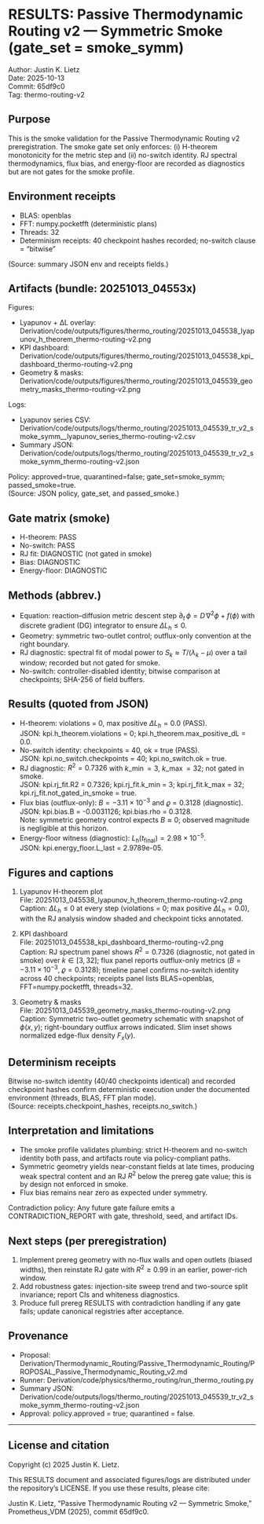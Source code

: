 # RESULTS: Passive Thermodynamic Routing v2 — Symmetric Smoke (gate_set = smoke_symm)

Author: Justin K. Lietz  
Date: 2025-10-13  
Commit: 65df9c0  
Tag: thermo-routing-v2

## Purpose

This is the smoke validation for the Passive Thermodynamic Routing v2 preregistration. The smoke gate set only enforces: (i) H-theorem monotonicity for the metric step and (ii) no-switch identity. RJ spectral thermodynamics, flux bias, and energy-floor are recorded as diagnostics but are not gates for the smoke profile.

## Environment receipts

- BLAS: openblas  
- FFT: numpy.pocketfft (deterministic plans)  
- Threads: 32  
- Determinism receipts: 40 checkpoint hashes recorded; no-switch clause = “bitwise”

(Source: summary JSON env and receipts fields.)

## Artifacts (bundle: 20251013_04553x)

Figures:

- Lyapunov + ΔL overlay: Derivation/code/outputs/figures/thermo_routing/20251013_045538_lyapunov_h_theorem_thermo-routing-v2.png
- KPI dashboard: Derivation/code/outputs/figures/thermo_routing/20251013_045538_kpi_dashboard_thermo-routing-v2.png
- Geometry & masks: Derivation/code/outputs/figures/thermo_routing/20251013_045539_geometry_masks_thermo-routing-v2.png

Logs:

- Lyapunov series CSV: Derivation/code/outputs/logs/thermo_routing/20251013_045539_tr_v2_smoke_symm__lyapunov_series_thermo-routing-v2.csv
- Summary JSON: Derivation/code/outputs/logs/thermo_routing/20251013_045539_tr_v2_smoke_symm_thermo-routing-v2.json

Policy: approved=true, quarantined=false; gate_set=smoke_symm; passed_smoke=true.  
(Source: JSON policy, gate_set, and passed_smoke.)

## Gate matrix (smoke)

- H-theorem: PASS  
- No-switch: PASS  
- RJ fit: DIAGNOSTIC (not gated in smoke)  
- Bias: DIAGNOSTIC  
- Energy-floor: DIAGNOSTIC

## Methods (abbrev.)

- Equation: reaction–diffusion metric descent step $\displaystyle \partial_t\,\phi = D\,\nabla^2 \phi + f(\phi)$ with discrete gradient (DG) integrator to ensure $\Delta L_h \le 0$.
- Geometry: symmetric two-outlet control; outflux-only convention at the right boundary.
- RJ diagnostic: spectral fit of modal power to $S_k \approx T/(\lambda_k - \mu)$ over a tail window; recorded but not gated for smoke.
- No-switch: controller-disabled identity; bitwise comparison at checkpoints; SHA-256 of field buffers.

## Results (quoted from JSON)

- H-theorem: violations = 0, max positive $\Delta L_h = 0.0$ (PASS).  
  JSON: kpi.h_theorem.violations = 0; kpi.h_theorem.max_positive_dL = 0.0.
- No-switch identity: checkpoints = 40, ok = true (PASS).  
  JSON: kpi.no_switch.checkpoints = 40; kpi.no_switch.ok = true.
- RJ diagnostic: $R^2 = 0.7326$ with $k\_\min = 3$, $k\_\max = 32$; not gated in smoke.  
  JSON: kpi.rj_fit.R2 = 0.7326; kpi.rj_fit.k_min = 3; kpi.rj_fit.k_max = 32; kpi.rj_fit.not_gated_in_smoke = true.
- Flux bias (outflux-only): $B = -3.11\times10^{-3}$ and $\varrho = 0.3128$ (diagnostic).  
  JSON: kpi.bias.B = -0.0031126; kpi.bias.rho = 0.3128.  
  Note: symmetric geometry control expects $B\approx 0$; observed magnitude is negligible at this horizon.
- Energy-floor witness (diagnostic): $L_h(t_\text{final}) = 2.98\times 10^{-5}$.  
  JSON: kpi.energy_floor.L_last = 2.9789e-05.

## Figures and captions

1) Lyapunov H-theorem plot  
  File: 20251013_045538_lyapunov_h_theorem_thermo-routing-v2.png  
  Caption: $\Delta L_h \le 0$ at every step (violations = 0; max positive $\Delta L_h = 0.0$), with the RJ analysis window shaded and checkpoint ticks annotated.

2) KPI dashboard  
  File: 20251013_045538_kpi_dashboard_thermo-routing-v2.png  
  Caption: RJ spectrum panel shows $R^2 = 0.7326$ (diagnostic, not gated in smoke) over $k\in[3,32]$; flux panel reports outflux-only metrics $(B=-3.11\times10^{-3},\;\varrho=0.3128)$; timeline panel confirms no-switch identity across 40 checkpoints; receipts panel lists BLAS=openblas, FFT=numpy.pocketfft, threads=32.

3) Geometry & masks  
  File: 20251013_045539_geometry_masks_thermo-routing-v2.png  
  Caption: Symmetric two-outlet geometry schematic with snapshot of $\phi(x,y)$; right-boundary outflux arrows indicated. Slim inset shows normalized edge-flux density $F_x(y)$.

## Determinism receipts

Bitwise no-switch identity (40/40 checkpoints identical) and recorded checkpoint hashes confirm deterministic execution under the documented environment (threads, BLAS, FFT plan mode).  
(Source: receipts.checkpoint_hashes, receipts.no_switch.)

## Interpretation and limitations

- The smoke profile validates plumbing: strict H-theorem and no-switch identity both pass, and artifacts route via policy-compliant paths.  
- Symmetric geometry yields near-constant fields at late times, producing weak spectral content and an RJ $R^2$ below the prereg gate value; this is by design not enforced in smoke.  
- Flux bias remains near zero as expected under symmetry.

Contradiction policy: Any future gate failure emits a CONTRADICTION_REPORT with gate, threshold, seed, and artifact IDs.

## Next steps (per preregistration)

1) Implement prereg geometry with no-flux walls and open outlets (biased widths), then reinstate RJ gate with $R^2 \ge 0.99$ in an earlier, power-rich window.  
2) Add robustness gates: injection-site sweep trend and two-source split invariance; report CIs and whiteness diagnostics.  
3) Produce full prereg RESULTS with contradiction handling if any gate fails; update canonical registries after acceptance.

## Provenance

- Proposal: Derivation/Thermodynamic_Routing/Passive_Thermodynamic_Routing/PROPOSAL_Passive_Thermodynamic_Routing_v2.md  
- Runner: Derivation/code/physics/thermo_routing/run_thermo_routing.py  
- Summary JSON: Derivation/code/outputs/logs/thermo_routing/20251013_045539_tr_v2_smoke_symm_thermo-routing-v2.json  
- Approval: policy.approved = true; quarantined = false.

---

## License and citation

Copyright (c) 2025 Justin K. Lietz.

This RESULTS document and associated figures/logs are distributed under the repository’s LICENSE. If you use these results, please cite:

Justin K. Lietz, “Passive Thermodynamic Routing v2 — Symmetric Smoke,” Prometheus_VDM (2025), commit 65df9c0.

